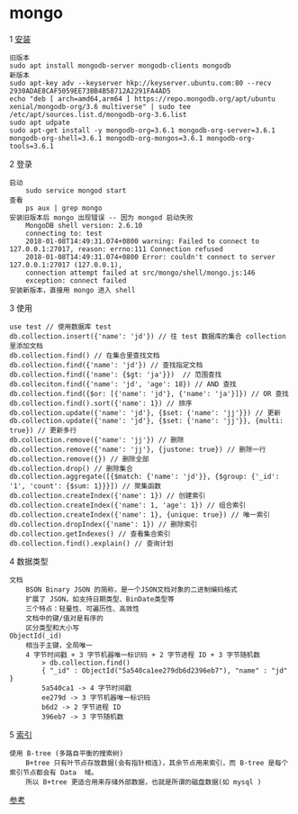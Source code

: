 # mongo

1 [安装](https://docs.mongodb.com/manual/tutorial/install-mongodb-on-ubuntu/)

    旧版本
    sudo apt install mongodb-server mongodb-clients mongodb
    新版本
    sudo apt-key adv --keyserver hkp://keyserver.ubuntu.com:80 --recv 2930ADAE8CAF5059EE73BB4B58712A2291FA4AD5
    echo "deb [ arch=amd64,arm64 ] https://repo.mongodb.org/apt/ubuntu xenial/mongodb-org/3.6 multiverse" | sudo tee /etc/apt/sources.list.d/mongodb-org-3.6.list
    sudo apt udpate
    sudo apt-get install -y mongodb-org=3.6.1 mongodb-org-server=3.6.1 mongodb-org-shell=3.6.1 mongodb-org-mongos=3.6.1 mongodb-org-tools=3.6.1

2 登录

    启动
        sudo service mongod start
    查看
        ps aux | grep mongo
    安装旧版本后 mongo 出现错误 -- 因为 mongod 启动失败
        MongoDB shell version: 2.6.10
        connecting to: test
        2018-01-08T14:49:31.074+0800 warning: Failed to connect to 127.0.0.1:27017, reason: errno:111 Connection refused
        2018-01-08T14:49:31.074+0800 Error: couldn't connect to server 127.0.0.1:27017 (127.0.0.1),
        connection attempt failed at src/mongo/shell/mongo.js:146
        exception: connect failed
    安装新版本，直接用 mongo 进入 shell

3 使用

    use test // 使用数据库 test
    db.collection.insert({'name': 'jd'}) // 往 test 数据库的集合 collection 里添加文档
    db.collection.find() // 在集合里查找文档
    db.collection.find({'name': 'jd'}) // 查找指定文档
    db.collection.find({'name': {$gt: 'ja'}})  // 范围查找
    db.colleciton.find({'name': 'jd', 'age': 18}) // AND 查找
    db.collection.find({$or: [{'name': 'jd'}, {'name': 'ja'}]}) // OR 查找
    db.collection.find().sort({'name': 1}) // 排序
    db.collection.update({'name': 'jd'}, {$set: {'name': 'jj'}}) // 更新
    db.collection.update({'name': 'jd'}, {$set: {'name': 'jj'}}, {multi: true}) // 更新多行
    db.collection.remove({'name': 'jj'}) // 删除
    db.collection.remove({'name': 'jj'}, {justone: true}) // 删除一行
    db.collection.remove({}) // 删除全部
    db.collection.drop() // 删除集合
    db.collection.aggregate([{$match: {'name': 'jd'}}, {$group: {'_id': '1', 'count': {$sum: 1}}}]) // 聚集函数
    db.collection.createIndex({'name': 1}) // 创建索引
    db.collection.createIndex({'name': 1, 'age': 1}) // 组合索引
    db.collection.createIndex({'name': 1}, {unique: true}) // 唯一索引
    db.collection.dropIndex({'name': 1}) // 删除索引
    db.collection.getIndexes() // 查看集合索引
    db.collection.find().explain() // 查询计划

4 数据类型

    文档
        BSON Binary JSON 的简称，是一个JSON文档对象的二进制编码格式
        扩展了 JSON，如支持日期类型、BinDate类型等
        三个特点：轻量性、可遍历性、高效性
        文档中的键/值对是有序的
        区分类型和大小写
    ObjectId(_id)
        相当于主键，全局唯一
        4 字节时间戳 + 3 字节机器唯一标识码 + 2 字节进程 ID + 3 字节随机数
            > db.collection.find()
            { "_id" : ObjectId("5a540ca1ee279db6d2396eb7"), "name" : "jd" }
            5a540ca1 -> 4 字节时间戳
            ee279d -> 3 字节机器唯一标识码
            b6d2 -> 2 字节进程 ID
            396eb7 -> 3 字节随机数

5 [索引](http://lib.csdn.net/article/mongodb/53952)

    使用 B-tree (多路自平衡的搜索树)
        B+tree 只有叶节点存放数据(会有指针相连)，其余节点用来索引，而 B-tree 是每个索引节点都会有 Data  域。
        所以 B+tree 更适合用来存储外部数据，也就是所谓的磁盘数据(如 mysql )

[参考](https://segmentfault.com/a/1190000004690721)
